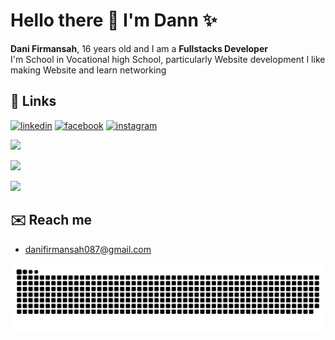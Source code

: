 # Hello there 👋 I'm Dann ✨

**Dani Firmansah**, 16 years old and I am a **Fullstacks Developer**<br>
I'm School in Vocational high School, particularly Website development
I like making Website and learn networking


## 🔗 Links
[![linkedin](https://img.shields.io/badge/linkedin-0A66C2?style=for-the-badge&logo=linkedin&logoColor=white)](https://www.linkedin.com/)
[![facebook](https://img.shields.io/badge/facebook-1DA1F2?style=for-the-badge&logo=facebook&logoColor=white)](https://facebook.com/k4genou)
[![instagram](https://img.shields.io/badge/instagram-F1B04C?style=for-the-badge&logo=instagram&logoColor=white)](https://www.instagram.com/k4genou._/)



[![](https://skillicons.dev/icons?i=html,css,js,php,py,dart,windows,react,nodejs,adonis,astro,laravel,django,flutter,bootstrap,figma&perline=8)](https://skillicons.dev)

![](https://komarev.com/ghpvc/?username=dexsless&label=Profile%20views&color=0e75b6&style=flat)

![](https://github-readme-stats.vercel.app/api/top-langs/?username=dexsless&layout=donut&theme=holi)

## ✉️ Reach me
- [danifirmansah087@gmail.com](mailto:danifirmansah087@gmail.com)

<picture>
  <source
    media="(prefers-color-scheme: dark)"
    srcset="https://raw.githubusercontent.com/platane/snk/output/github-contribution-grid-snake-dark.svg"
  />
  <source
    media="(prefers-color-scheme: light)"
    srcset="https://raw.githubusercontent.com/platane/snk/output/github-contribution-grid-snake.svg"
  />
  <img
    alt="github contribution grid snake animation"
    src="https://raw.githubusercontent.com/platane/snk/output/github-contribution-grid-snake.svg"
  />
</picture>
